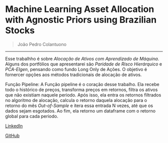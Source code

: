 # Machine Learning Asset Allocation with Agnostic Priors using Brazilian Stocks

> João Pedro Colantuono  

---

Esse trabalhho é sobre _Alocação de Ativos com Aprendizado de Máquina_.  
Alguns dos portfólios que apresentarei são _Paridade de Risco Hierárquico_ e _PCA-EIgen_, pensando como fundo Long Only de Ações.
O objetivo é fornercer opções aos métodos tradicionais de alocação de ativos. 


Função Pipeline: 
    A Função pipeline é o coração desse trabalho.
    Ela recebe todo o histórico de preços, transforma preços em retornos, filtra os ativos que não existiam naquele periodo.
    Após isso, ela entra os retornos filtrados no algoritmo de alocação, calcula o retorno daquela alocação para o retorno do mês _Out-of-Sample_ e itera essa entrada N vezes, até que os dados sejam esgotados.
    Ao fim, ela retorno um dataframe com o retorno global para cada periodo.
    

<!-- Links -->

[LinkedIn](https://www.linkedin.com/in/jpcolantuono/)  
  
[GitHub](https://github.com/colantuono)